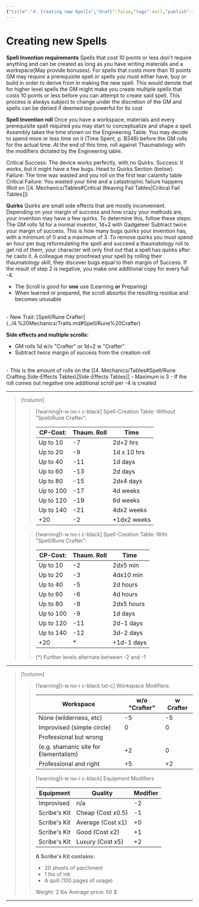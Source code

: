 ```yaml
---
{"title":"4. Creating new Spells","draft":false,"tags":null,"publish":true,"path":"1. The Magic/4. Creating new Spells.md","permalink":"/1-the-magic/4-creating-new-spells/","PassFrontmatter":true}
---
```


# Creating new Spells

**Spell Invention requirements**
Spells that cost 10 points or less don't require anything and can be created as long as you have writing materials and a workspace(May provide bonuses). For spells that costs more than 10 points GM may require a prerequisite spell or spells you must either have, buy or build in order to derive from in making the new spell. This would denote that for higher level spells the GM might make you create multiple spells that costs 10 points or less before you can attempt to create said spell. This process is always subject to change under the discretion of the GM and spells can be denied if deemed too powerful for its cost

**Spell Invention roll**
Once you have a workspace, materials and every prerequisite spell required you may start to conceptualize and shape a spell. Assembly takes the time shown on the Engineering Table. You may decide to spend more or less time on it (Time Spent, p. B346) before the GM rolls for the actual time. At the end of this time, roll against Thaumatology with the modifiers dictated by the Engineering table.

Critical Success: The device works perfectly, with no Quirks.
Success: It works, but it might have a few bugs. Head to Quirks Section (below).
Failure: The time was wasted and you roll on the first tear calamity table
Critical Failure: You wasted your time and a catastrophic failure happens (Roll on [[4. Mechanics/Tables#Critical Weaving Fail Tables\|Critical Fail Tables]]) 

**Quirks**
Quirks are small side effects that are mostly inconvenient. Depending on your margin of success and how crazy your methods are, your invention may have a few quirks. To determine this, follow these steps:
The GM rolls 1d for a normal inventor, 1d+2 with Gadgeteer
Subtract twice your margin of success.
This is how many bugs quirks your invention has, with a minimum of 0 and a maximum of 3. To remove quirks you must spend an hour per bug reformulating the spell and succeed a thaumatology roll to get rid of them, your character will only find out that a spell has quirks after he casts it. A colleague may proofread your spell by rolling their thaumatology skill, they discover bugs equal to their margin of Success. If the result of step 2 is negative, you make one additional copy for every full -4. 

- The Scroll is good for **one** use (Learning **or** Preparing)
- When learned or prepared, the scroll absorbs the resulting residue and becomes unusable
<br>
- New Trait: [Spell/Rune Crafter](../4.%20Mechanics/Traits.md#Spell/Rune%20Crafter)

<br>

**Side effects and multiple scrolls:**

- GM rolls 1d w/o "Crafter" or 1d+2 w "Crafter"
- Subtract *twice* margin of success from the creation-roll
<br>
- This is the amount of rolls on the [[4. Mechanics/Tables#Spell/Rune Crafting Side-Effects Tables\|Side-Effects Tables]]
- Maximum is 3
- If the roll comes out negative one additional scroll per -4 is created



---

> [!column]
>
> > [!warning|t-w no-i c-black] Spell-Creation Table: Without "Spell/Rune Crafter":
> >
> > | CP-Cost:  | Thaum. Roll | Time        |
> > | --------- | ----------- | ----------- |
> > | Up to 10   | -7          | 2d+2 hrs    |
> > | Up to 20  | -9          | 1d x 10 hrs |
> > | Up to 40  | -11         | 1d days     |
> > | Up to 60  | -13         | 2d days     |
> > | Up to 80  | -15         | 2dx4 days   |
> > | Up to 100  | -17         | 4d weeks    |
> > | Up to 120 | -19         | 6d weeks    |
> > | Up to 140 | -21         | 4dx2 weeks  |
> > | +20       | -2          | +1dx2 weeks |
>
> > [!warning|t-w no-i c-black] Spell-Creation Table: With "Spell/Rune Crafter":
> >
> > | CP-Cost:  | Thaum. Roll | Time       |
> > | --------- | ----------- | ---------- |
> > | Up to 10  | -2          | 2dx5 min   |
> > | Up to 20  | -3          | 4dx10 min  |
> > | Up to 40  | -5          | 2d hours   |
> > | Up to 60  | -6          | 4d hours   |
> > | Up to 80  | -8          | 2dx5 hours |
> > | Up to 100 | -9          | 1d days    |
> > | Up to 120 | -11         | 2d-1 days  |
> > | Up to 140 | -12         | 3d-2 days  |
> > | +20       | *           | +1d-1 days |
> > (*) Further levels alternate between -2 and -1
>

---

> [!column]
>
> > [!warning|t-w no-i c-black txt-c] Workspace Modifiers:
> >
> > | Workspace                             | w/o "Crafter" | w Crafter |
> > | ------------------------------------- | ------------- | --------- |
> > | None (wilderness, etc)                | -5            | -5        |
> > | Improvised (simple circle)            | 0             | 0         |
> > | Professional but wrong                |               |           |
> > | (e.g. shamanic site for Elementalism) | +2            | 0         |
> > | Professional and right                | +5            | +2        |
>
> > [!warning|t-w no-i c-black] Equipment Modifiers
> >
> >
> > | Equipment    | Quality           | Modifier |
> > | ------------ | ----------------- | -------- |
> > | Improvised   | n/a               | -2       |
> > | Scribe's Kit | Cheap (Cost x0.5) | -1       |
> > | Scribe's Kit | Average (Cost x1) | +0       |
> > | Scribe's Kit | Good (Cost x2)    | +1       |
> > | Scribe's Kit | Luxury (Cost x5)  | +2       |
> > 
> > **A Scribe's Kit contains:** 
> > - 20 sheets of parchment
> > - 1 lbs of ink
> > - A quill (100 pages of usage)
> >
> > Weight: 2 lbs
> > Average price: 50 $
>

---
